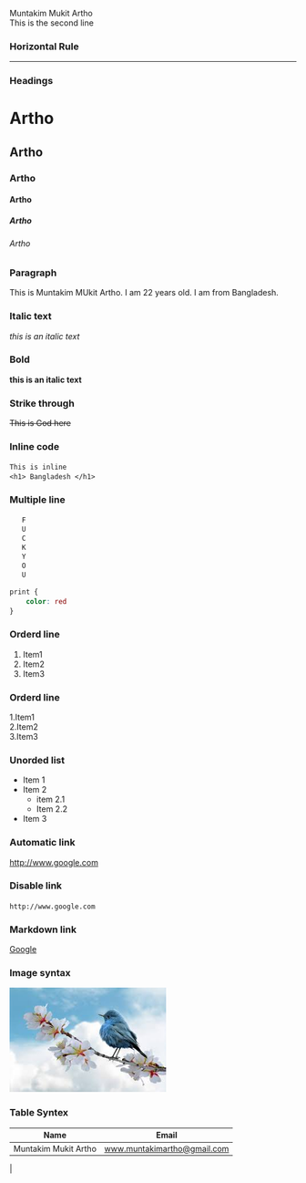 <!--Markdown tutorial-->
Muntakim Mukit Artho  
This is the second line

### Horizontal Rule
---
### Headings
# Artho
## Artho  
### Artho
#### Artho
##### Artho
###### Artho

### Paragraph
<p>This is Muntakim MUkit Artho. I am 22 years old. I am from Bangladesh.</p>
 
 ### Italic text
 _this is an italic text_  

### Bold
 __this is an italic text__  

### Strike through
 ~~This is God here~~  
 
 ### Inline code
`This is inline`  
`<h1> Bangladesh </h1>`  

### Multiple line
```text
   F
   U 
   C
   K
   Y
   O
   U
```
```css
print {
    color: red
}
```

### Orderd line
<ol>
<li>Item1</li>
<li>Item2</li>
<li>Item3</li>
</ol>

### Orderd line
1.Item1  
2.Item2   
3.Item3  

### Unorded list
- Item 1
- Item 2  
  - item 2.1  
  - Item 2.2
- Item 3

### Automatic link
http://www.google.com

### Disable link
`http://www.google.com`

### Markdown link
[Google](http://www.google.com)

### Image syntax
![Profile](download.jpg)

### Table Syntex  
| Name | Email |  
| ----- | ----- |  
| Muntakim Mukit Artho | www.muntakimartho@gmail.com |  
|










